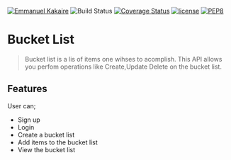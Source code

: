 [![Emmanuel Kakaire](https://img.shields.io/badge/Emmanuel%20Kakaire-BucketListAPI-green.svg)]()
![Build Status](https://travis-ci.org/kakaemma/bucketlist.svg?branch=dev)
[![Coverage Status](https://coveralls.io/repos/github/kakaemma/bucketlist/badge.svg?branch=dev)](https://coveralls.io/github/kakaemma/bucketlist?branch=dev)
[![license](https://img.shields.io/github/license/mashape/apistatus.svg)]()
[![PEP8](https://img.shields.io/badge/code%20style-pep8-orange.svg)](https://www.python.org/dev/peps/pep-0008/)

# Bucket List
> Bucket list is a lis of items one wihses to acomplish. This API allows you perfom operations like Create,Update Delete on the bucket list.

## Features

User can;
* Sign up
* Login
* Create a bucket list
* Add items to the bucket list
* View the bucket list